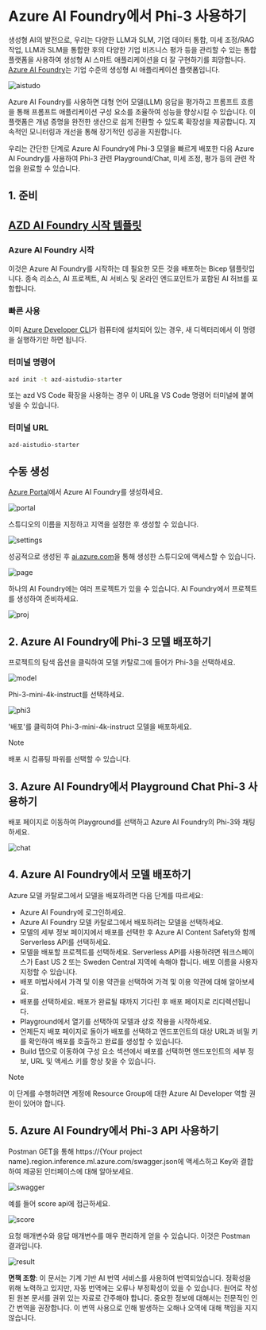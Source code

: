 # **Azure AI Foundry에서 Phi-3 사용하기**

생성형 AI의 발전으로, 우리는 다양한 LLM과 SLM, 기업 데이터 통합, 미세 조정/RAG 작업, LLM과 SLM을 통합한 후의 다양한 기업 비즈니스 평가 등을 관리할 수 있는 통합 플랫폼을 사용하여 생성형 AI 스마트 애플리케이션을 더 잘 구현하기를 희망합니다. [Azure AI Foundry](https://ai.azure.com)는 기업 수준의 생성형 AI 애플리케이션 플랫폼입니다.

![aistudo](../../../../translated_images/ai-studio-home.e25e21a22af0a57c0cb02815f4c7554c8816afe8bc3c3008ac74e2eedd9fbaa9.ko.png)

Azure AI Foundry를 사용하면 대형 언어 모델(LLM) 응답을 평가하고 프롬프트 흐름을 통해 프롬프트 애플리케이션 구성 요소를 조율하여 성능을 향상시킬 수 있습니다. 이 플랫폼은 개념 증명을 완전한 생산으로 쉽게 전환할 수 있도록 확장성을 제공합니다. 지속적인 모니터링과 개선을 통해 장기적인 성공을 지원합니다.

우리는 간단한 단계로 Azure AI Foundry에 Phi-3 모델을 빠르게 배포한 다음 Azure AI Foundry를 사용하여 Phi-3 관련 Playground/Chat, 미세 조정, 평가 등의 관련 작업을 완료할 수 있습니다.

## **1. 준비**

## [AZD AI Foundry 시작 템플릿](https://azure.github.io/awesome-azd/?name=AI+Studio)

### Azure AI Foundry 시작

이것은 Azure AI Foundry를 시작하는 데 필요한 모든 것을 배포하는 Bicep 템플릿입니다. 종속 리소스, AI 프로젝트, AI 서비스 및 온라인 엔드포인트가 포함된 AI 허브를 포함합니다.

### 빠른 사용

이미 [Azure Developer CLI](https://learn.microsoft.com/azure/developer/azure-developer-cli/overview?WT.mc_id=aiml-138114-kinfeylo)가 컴퓨터에 설치되어 있는 경우, 새 디렉터리에서 이 명령을 실행하기만 하면 됩니다.

### 터미널 명령어

```bash
azd init -t azd-aistudio-starter
```

또는
azd VS Code 확장을 사용하는 경우 이 URL을 VS Code 명령어 터미널에 붙여넣을 수 있습니다.

### 터미널 URL

```bash
azd-aistudio-starter
```

## 수동 생성

[Azure Portal](https://portal.azure.com?WT.mc_id=aiml-138114-kinfeylo)에서 Azure AI Foundry를 생성하세요.

![portal](../../../../translated_images/ai-studio-portal.8ae13fc10a0fe53104d7fe8d1c8c59b53f5ff7f4d74e52d81bcd63b5de6baf13.ko.png)

스튜디오의 이름을 지정하고 지역을 설정한 후 생성할 수 있습니다.

![settings](../../../../translated_images/ai-studio-settings.ac28832948da45fd844232ae8e743f3e657a4b88e8a02ce80ae6bfad8ba4733a.ko.png)

성공적으로 생성된 후 [ai.azure.com](https://ai.azure.com/)을 통해 생성한 스튜디오에 액세스할 수 있습니다.

![page](../../../../translated_images/ai-studio-page.9bfba68b0b3662a5323008dab8d9b24d4fc580be93777203bb64ad78283df469.ko.png)

하나의 AI Foundry에는 여러 프로젝트가 있을 수 있습니다. AI Foundry에서 프로젝트를 생성하여 준비하세요.

![proj](../../../../translated_images/ai-studio-proj.62b5b49ee77bd4e382a82c1c28c247c1204c11ea212a4d95b39e467c6a24998f.ko.png)

## **2. Azure AI Foundry에 Phi-3 모델 배포하기**

프로젝트의 탐색 옵션을 클릭하여 모델 카탈로그에 들어가 Phi-3을 선택하세요.

![model](../../../../translated_images/ai-studio-model.d90f85e0b4ce4bbdde6e460304f2e6676502e86ec0aae8f39dd56b7f0538afb9.ko.png)

Phi-3-mini-4k-instruct를 선택하세요.

![phi3](../../../../translated_images/ai-studio-phi3.9320ffe396abdbf9d1026637016462406090df88e0883e411b1984be34ed5710.ko.png)

'배포'를 클릭하여 Phi-3-mini-4k-instruct 모델을 배포하세요.

> [!NOTE]
>
> 배포 시 컴퓨팅 파워를 선택할 수 있습니다.

## **3. Azure AI Foundry에서 Playground Chat Phi-3 사용하기**

배포 페이지로 이동하여 Playground를 선택하고 Azure AI Foundry의 Phi-3와 채팅하세요.

![chat](../../../../translated_images/ai-studio-chat.ba2c631ac2279f2deb4e87998895b0688e33d2f79475da6a3851e3fb3a0495c5.ko.png)

## **4. Azure AI Foundry에서 모델 배포하기**

Azure 모델 카탈로그에서 모델을 배포하려면 다음 단계를 따르세요:

- Azure AI Foundry에 로그인하세요.
- Azure AI Foundry 모델 카탈로그에서 배포하려는 모델을 선택하세요.
- 모델의 세부 정보 페이지에서 배포를 선택한 후 Azure AI Content Safety와 함께 Serverless API를 선택하세요.
- 모델을 배포할 프로젝트를 선택하세요. Serverless API를 사용하려면 워크스페이스가 East US 2 또는 Sweden Central 지역에 속해야 합니다. 배포 이름을 사용자 지정할 수 있습니다.
- 배포 마법사에서 가격 및 이용 약관을 선택하여 가격 및 이용 약관에 대해 알아보세요.
- 배포를 선택하세요. 배포가 완료될 때까지 기다린 후 배포 페이지로 리디렉션됩니다.
- Playground에서 열기를 선택하여 모델과 상호 작용을 시작하세요.
- 언제든지 배포 페이지로 돌아가 배포를 선택하고 엔드포인트의 대상 URL과 비밀 키를 확인하여 배포를 호출하고 완료를 생성할 수 있습니다.
- Build 탭으로 이동하여 구성 요소 섹션에서 배포를 선택하면 엔드포인트의 세부 정보, URL 및 액세스 키를 항상 찾을 수 있습니다.

> [!NOTE]
> 이 단계를 수행하려면 계정에 Resource Group에 대한 Azure AI Developer 역할 권한이 있어야 합니다.

## **5. Azure AI Foundry에서 Phi-3 API 사용하기**

Postman GET을 통해 https://{Your project name}.region.inference.ml.azure.com/swagger.json에 액세스하고 Key와 결합하여 제공된 인터페이스에 대해 알아보세요.

![swagger](../../../../translated_images/ai-studio-swagger.ae9e8fff8aba78ec18dc94b0ef251f0efe4ba90e77618ff0df13e1636e196abf.ko.png)

예를 들어 score api에 접근하세요.

![score](../../../../translated_images/ai-studio-score.0d5c8ce86241111633e946acf3413d3073957beb81cd37382cfd084ae310678f.ko.png)

요청 매개변수와 응답 매개변수를 매우 편리하게 얻을 수 있습니다. 이것은 Postman 결과입니다.

![result](../../../../translated_images/ai-studio-result.8563455b3a437110aa1d99bfc21cd8c624510b100f20b8907653cba5eef36226.ko.png)

**면책 조항**:
이 문서는 기계 기반 AI 번역 서비스를 사용하여 번역되었습니다. 정확성을 위해 노력하고 있지만, 자동 번역에는 오류나 부정확성이 있을 수 있습니다. 원어로 작성된 원본 문서를 권위 있는 자료로 간주해야 합니다. 중요한 정보에 대해서는 전문적인 인간 번역을 권장합니다. 이 번역 사용으로 인해 발생하는 오해나 오역에 대해 책임을 지지 않습니다.